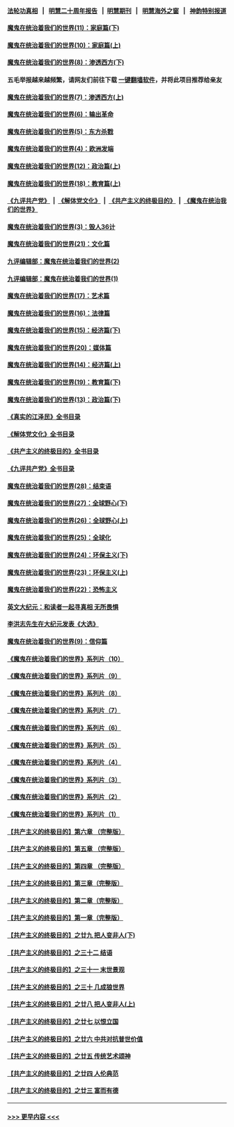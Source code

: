 #### [法轮功真相](https://github.com/gfw-breaker/truth/blob/master/README.md?t=0) &nbsp;&nbsp;|&nbsp;&nbsp; [明慧二十周年报告](https://github.com/gfw-breaker/mh-reports/blob/master/README.md?t=0) &nbsp;&nbsp;|&nbsp;&nbsp;[明慧期刊](https://github.com/gfw-breaker/mh-qikan) &nbsp;&nbsp;|&nbsp;&nbsp; [明慧海外之窗](https://github.com/gfw-breaker/mh-news/blob/master/README.md?t=0) &nbsp;&nbsp;|&nbsp;&nbsp; [神韵特别报道](https://github.com/gfw-breaker/mh-news/blob/master/shenyun.md?t=0)
#### [魔鬼在统治着我们的世界(11)：家庭篇(下)](../pages/nsc422/n10440961.md?t=11271201) 
#### [魔鬼在统治着我们的世界(10)：家庭篇(上)](../pages/nsc422/n10435448.md?t=11271201) 
#### [魔鬼在统治着我们的世界(8)：渗透西方(下)](../pages/nsc422/n10429603.md?t=11271201) 
#### 五毛举报越来越频繁，请网友们前往下载 [一键翻墙软件](https://github.com/gfw-breaker/ssr-accounts)，并将此项目推荐给亲友
#### [魔鬼在统治着我们的世界(7)：渗透西方(上)](../pages/nsc422/n10426013.md?t=11271201) 
#### [魔鬼在统治着我们的世界(6)：输出革命](../pages/nsc422/n10421536.md?t=11271201) 
#### [魔鬼在统治着我们的世界(5)：东方杀戮](../pages/nsc422/n10417707.md?t=11271201) 
#### [魔鬼在统治着我们的世界(4)：欧洲发端](../pages/nsc422/n10414890.md?t=11271201) 
#### [魔鬼在统治着我们的世界(12)：政治篇(上)](../pages/nsc422/n10444576.md?t=11271201) 
#### [魔鬼在统治着我们的世界(18)：教育篇(上)](../pages/nsc422/n10526970.md?t=11271201) 
#### [《九评共产党》](https://github.com/begood0513/9ping.md/blob/master/README.md) &nbsp;|&nbsp; [《解体党文化》](../../../../jtdwh.md/blob/master/README.md)  &nbsp;|&nbsp; [《共产主义的终极目的》](../../../../gczydzjmd.md/blob/master/README.md) &nbsp;|&nbsp; [《魔鬼在统治我们的世界》](../../../../mgztzwmdsj.md/blob/master/README.md) 
#### [魔鬼在统治着我们的世界(3)：毁人36计](../pages/nsc422/n10411583.md?t=11271201) 
#### [魔鬼在统治着我们的世界(21)：文化篇](../pages/nsc422/n10597706.md?t=11271201) 
#### [九评编辑部：魔鬼在统治着我们的世界(2)](../pages/nsc422/n10410036.md?t=11271201) 
#### [九评编辑部：魔鬼在统治着我们的世界(1)](../pages/nsc422/n10406825.md?t=11271201) 
#### [魔鬼在统治着我们的世界(17)：艺术篇](../pages/nsc422/n10499093.md?t=11271201) 
#### [魔鬼在统治着我们的世界(16)：法律篇](../pages/nsc422/n10485969.md?t=11271201) 
#### [魔鬼在统治着我们的世界(15)：经济篇(下)](../pages/nsc422/n10469975.md?t=11271201) 
#### [魔鬼在统治着我们的世界(20)：媒体篇](../pages/nsc422/n10586579.md?t=11271201) 
#### [魔鬼在统治着我们的世界(14)：经济篇(上)](../pages/nsc422/n10457370.md?t=11271201) 
#### [魔鬼在统治着我们的世界(19)：教育篇(下)](../pages/nsc422/n10564808.md?t=11271201) 
#### [魔鬼在统治着我们的世界(13)：政治篇(下)](../pages/nsc422/n10448270.md?t=11271201) 
#### [《真实的江泽民》全书目录](../pages/nsc422/n13721399.md?t=11271201) 
#### [《解体党文化》全书目录](../pages/nsc422/n13721157.md?t=11271201) 
#### [《共产主义的终极目的》全书目录](../pages/nsc422/n13721048.md?t=11271201) 
#### [《九评共产党》全书目录](../pages/nsc422/n13708085.md?t=11271201) 
#### [魔鬼在统治着我们的世界(28)：结束语](../pages/nsc422/n10936246.md?t=11271201) 
#### [魔鬼在统治着我们的世界(27)：全球野心(下)](../pages/nsc422/n10928319.md?t=11271201) 
#### [魔鬼在统治着我们的世界(26)：全球野心(上)](../pages/nsc422/n10900318.md?t=11271201) 
#### [魔鬼在统治着我们的世界(25)：全球化](../pages/nsc422/n10788205.md?t=11271201) 
#### [魔鬼在统治着我们的世界(24)：环保主义(下)](../pages/nsc422/n10695307.md?t=11271201) 
#### [魔鬼在统治着我们的世界(23)：环保主义(上)](../pages/nsc422/n10688613.md?t=11271201) 
#### [魔鬼在统治着我们的世界(22)：恐怖主义](../pages/nsc422/n10614727.md?t=11271201) 
#### [英文大纪元：和读者一起寻真相 无所畏惧](../pages/nsc422/n12542027.md?t=11271201) 
#### [李洪志先生在大纪元发表《大选》](../pages/nsc422/n12534746.md?t=11271201) 
#### [魔鬼在统治着我们的世界(9)：信仰篇](../pages/nsc422/n10432159.md?t=11271201) 
#### [《魔鬼在统治着我们的世界》系列片（10）](../pages/nsc422/n12292670.md?t=11271201) 
#### [《魔鬼在统治着我们的世界》系列片（9）](../pages/nsc422/n12290859.md?t=11271201) 
#### [《魔鬼在统治着我们的世界》系列片（8）](../pages/nsc422/n12287445.md?t=11271201) 
#### [《魔鬼在统治着我们的世界》系列片（7）](../pages/nsc422/n12283425.md?t=11271201) 
#### [《魔鬼在统治着我们的世界》系列片（6）](../pages/nsc422/n12282314.md?t=11271201) 
#### [《魔鬼在统治着我们的世界》系列片（5）](../pages/nsc422/n12281419.md?t=11271201) 
#### [《魔鬼在统治着我们的世界》系列片（4）](../pages/nsc422/n12274024.md?t=11271201) 
#### [《魔鬼在统治着我们的世界》系列片（3）](../pages/nsc422/n12271322.md?t=11271201) 
#### [《魔鬼在统治着我们的世界》系列片（2）](../pages/nsc422/n12269049.md?t=11271201) 
#### [《魔鬼在统治着我们的世界》系列片（1）](../pages/nsc422/n12267575.md?t=11271201) 
#### [【共产主义的终极目的】第六章 （完整版）](../pages/nsc422/n11428913.md?t=11271201) 
#### [【共产主义的终极目的】第五章 （完整版）](../pages/nsc422/n11428912.md?t=11271201) 
#### [【共产主义的终极目的】第四章 （完整版）](../pages/nsc422/n11428907.md?t=11271201) 
#### [【共产主义的终极目的】第三章（完整版）](../pages/nsc422/n11428848.md?t=11271201) 
#### [【共产主义的终极目的】第二章（完整版）](../pages/nsc422/n11428831.md?t=11271201) 
#### [【共产主义的终极目的】第一章（完整版）](../pages/nsc422/n11417651.md?t=11271201) 
#### [【共产主义的终极目的】之廿九 把人变非人(下)](../pages/nsc422/n11344140.md?t=11271201) 
#### [【共产主义的终极目的】之三十二 结语](../pages/nsc422/n11360535.md?t=11271201) 
#### [【共产主义的终极目的】之三十一 末世景观](../pages/nsc422/n11351129.md?t=11271201) 
#### [【共产主义的终极目的】之三十 几成狼世界](../pages/nsc422/n11348280.md?t=11271201) 
#### [【共产主义的终极目的】之廿八 把人变非人(上)](../pages/nsc422/n11340492.md?t=11271201) 
#### [【共产主义的终极目的】之廿七 以恨立国](../pages/nsc422/n11336944.md?t=11271201) 
#### [【共产主义的终极目的】之廿六 中共对抗普世价值](../pages/nsc422/n11324785.md?t=11271201) 
#### [【共产主义的终极目的】之廿五 传统艺术颂神](../pages/nsc422/n11296396.md?t=11271201) 
#### [【共产主义的终极目的】之廿四 人伦典范](../pages/nsc422/n11296397.md?t=11271201) 
#### [【共产主义的终极目的】之廿三 富而有德](../pages/nsc422/n11283598.md?t=11271201) 

----
#### [ >>> 更早内容 <<< ](../indexes/nsc422-earlier.md)
